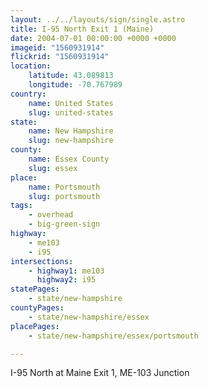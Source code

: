 ```yaml
---
layout: ../../layouts/sign/single.astro
title: I-95 North Exit 1 (Maine)
date: 2004-07-01 00:00:00 +0000 +0000
imageid: "1560931914"
flickrid: "1560931914"
location:
    latitude: 43.089813
    longitude: -70.767989
country:
    name: United States
    slug: united-states
state:
    name: New Hampshire
    slug: new-hampshire
county:
    name: Essex County
    slug: essex
place:
    name: Portsmouth
    slug: portsmouth
tags:
    - overhead
    - big-green-sign
highway:
    - me103
    - i95
intersections:
    - highway1: me103
      highway2: i95
statePages:
    - state/new-hampshire
countyPages:
    - state/new-hampshire/essex
placePages:
    - state/new-hampshire/essex/portsmouth

---
```

I-95 North at Maine Exit 1, ME-103 Junction